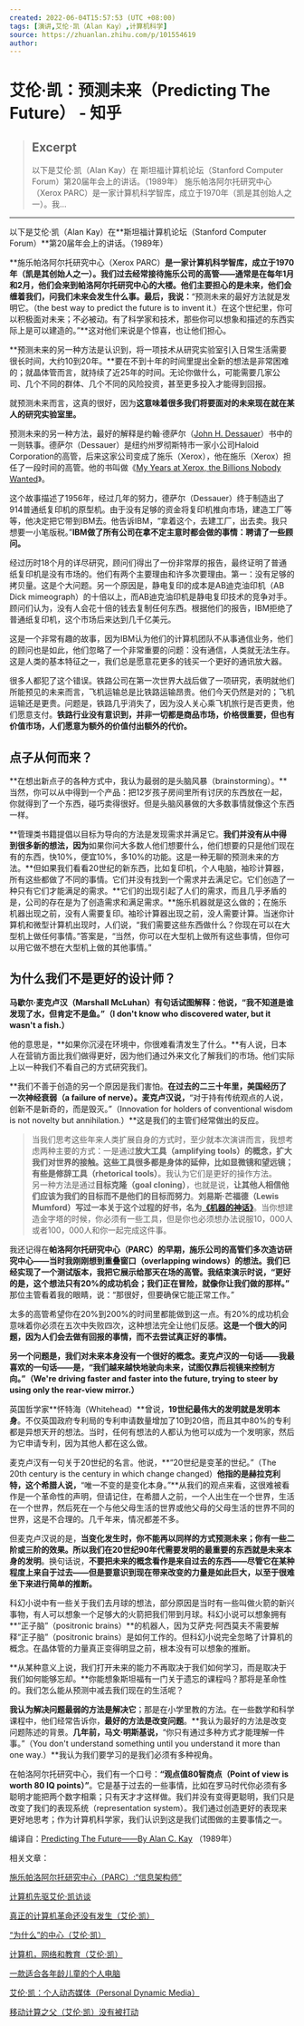 ```yaml
---
created: 2022-06-04T15:57:53 (UTC +08:00)
tags: [演讲,艾伦·凯（Alan Kay）,计算机科学]
source: https://zhuanlan.zhihu.com/p/101554619
author: 
---
```


# 艾伦·凯：预测未来（Predicting The Future） - 知乎

> ## Excerpt
> 以下是艾伦·凯（Alan Kay）在 斯坦福计算机论坛（Stanford Computer Forum）第20届年会上的讲话。（1989年） 施乐帕洛阿尔托研究中心（Xerox PARC）是一家计算机科学智库，成立于1970年（凯是其创始人之一）。我…

---
以下是艾伦·凯（Alan Kay）在**斯坦福计算机论坛（Stanford Computer Forum）**第20届年会上的讲话。（1989年）

**施乐帕洛阿尔托研究中心（Xerox PARC）**是一家计算机科学智库，成立于1970年（凯是其创始人之一）。我们过去经常接待施乐公司的高管——通常是在每年1月和2月，他们会来到帕洛阿尔托研究中心的大楼。他们主要担心的是未来，他们会缠着我们，问我们未来会发生什么事。最后，我说：**“预测未来的最好方法就是发明它。（the best way to predict the future is to invent it.）在这个世纪里，你可以积极面对未来；不必被动。有了科学家和技术，那些你可以想象和描述的东西实际上是可以建造的。”**这对他们来说是个惊喜，也让他们担心。

**预测未来的另一种方法是认识到，将一项技术从研究实验室引入日常生活需要很长时间，大约10到20年。**要在不到十年的时间里提出全新的想法是非常困难的；就晶体管而言，就持续了近25年的时间。无论你做什么，可能需要几家公司、几个不同的群体、几个不同的风险投资，甚至更多投入才能得到回报。

就预测未来而言，这真的很好，因为**这意味着很多我们将要面对的未来现在就在某人的研究实验室里。**

预测未来的另一种方法，最好的解释是约翰·德萨尔（[John H. Dessauer](https://link.zhihu.com/?target=https%3A//en.wikipedia.org/wiki/John_H._Dessauer)）书中的一则轶事。德萨尔（Dessauer）是纽约州罗彻斯特市一家小公司Haloid Corporation的高管，后来这家公司变成了施乐（Xerox），他在施乐（Xerox）担任了一段时间的高管。他的书叫做《[My Years at Xerox, the Billions Nobody Wanted](https://link.zhihu.com/?target=https%3A//www.amazon.com/My-Years-Xerox-Billions-Nobody/dp/0532171292)》。

这个故事描述了1956年，经过几年的努力，德萨尔（Dessauer）终于制造出了914普通纸复印机的原型机。由于没有足够的资金将复印机推向市场，建造工厂等等，他决定把它带到IBM去。他告诉IBM，“拿着这个，去建工厂，出去卖。我只想要一小笔版税。”**IBM做了所有公司在拿不定主意时都会做的事情：聘请了一些顾问。**

经过历时18个月的详尽研究，顾问们得出了一份非常厚的报告，最终证明了普通纸复印机是没有市场的。他们有两个主要理由和许多次要理由。第一：没有足够的拷贝量。这是个大问题。另一个原因是，静电复印的成本是AB迪克油印机（AB Dick mimeograph）的十倍以上，而AB迪克油印机是静电复印技术的竞争对手。顾问们认为，没有人会花十倍的钱去复制任何东西。根据他们的报告，IBM拒绝了普通纸复印机，这个市场后来达到几千亿美元。

这是一个非常有趣的故事，因为IBM认为他们的计算机团队不从事通信业务，他们的顾问也是如此，他们忽略了一个非常重要的问题：没有通信，人类就无法生存。这是人类的基本特征之一，我们总是愿意花更多的钱买一个更好的通讯放大器。

很多人都犯了这个错误。铁路公司在第一次世界大战后做了一项研究，表明就他们所能预见的未来而言，飞机运输总是比铁路运输昂贵。他们今天仍然是对的；飞机运输还是更贵。问题是，铁路几乎消失了，因为没人关心乘飞机旅行是否更贵，他们愿意支付。**铁路行业没有意识到，并非一切都是商品市场，价格很重要，但也有价值市场，人们愿意为额外的价值付出额外的代价。**

## **点子从何而来？**

**在想出新点子的各种方式中，我认为最弱的是头脑风暴（brainstorming）。**当然，你可以从中得到一个产品：把12岁孩子房间里所有讨厌的东西放在一起，你就得到了一个东西，碰巧卖得很好。但是头脑风暴做的大多数事情就像这个东西一样。

**管理类书籍提倡以目标为导向的方法是发现需求并满足它。**我们并没有从中得到很多新的想法，因为**如果你问大多数人他们想要什么，他们想要的只是他们现在有的东西，快10%，便宜10%，多10%的功能。这是一种无聊的预测未来的方法。**但如果我们看看20世纪的新东西，比如复印机，个人电脑，袖珍计算器，所有这些都做了不同的事情。它们并没有找到一个需求并去满足它。它们创造了一种只有它们才能满足的需求。**它们的出现引起了人们的需求，而且几乎矛盾的是，公司的存在是为了创造需求和满足需求。**施乐机器就是这么做的；在施乐机器出现之前，没有人需要复印。袖珍计算器出现之前，没人需要计算。当迷你计算机和微型计算机出现时，人们说，“我们需要这些东西做什么？你现在可以在大型机上做任何事情。”答案是，“当然，你可以在大型机上做所有这些事情，但你可以用它做不想在大型机上做的其他事情。”

## **为什么我们不是更好的设计师？**

**马歇尔·麦克卢汉（Marshall McLuhan）**有句话试图解释：他说，**“我不知道是谁发现了水，但肯定不是鱼。”（I don't know who discovered water, but it wasn't a fish.）**

他的意思是，**如果你沉浸在环境中，你很难看清发生了什么。**有人说，日本人在营销方面比我们做得更好，因为他们通过外来文化了解我们的市场。他们实际上以一种我们不看自己的方式研究我们。

**我们不善于创造的另一个原因是我们害怕。**在过去的二三十年里，美国经历了一次神经衰弱（a failure of nerve）。麦克卢汉说，**“对于持有传统观点的人说，创新不是新奇的，而是毁灭。”（Innovation for holders of conventional wisdom is not novelty but annihilation.）**这是我们的主管们经常做出的反应。

> 当我们思考这些年来人类扩展自身的方式时，至少就本次演讲而言，我想考虑两种主要的方式：一是通过**放大工具（amplifying tools）**的概念，扩大我们对世界的接触。这些工具很多都是身体的延伸，比如显微镜和望远镜；有些是**修辞工具（rhetorical tools）**。我认为它们是更好的操作方法。  
> 另一种方法是通过**目标克隆（goal cloning）**，也就是说，**让其他人相信他们应该为我们的目标而不是他们的目标而努力**。**刘易斯·芒福德（Lewis Mumford）**写过一本关于这个过程的好书，名为**[《机器的神话》](https://link.zhihu.com/?target=https%3A//book.douban.com/subject/26855319/)**。当你想建造金字塔的时候，你必须有一些工具，但是你也必须想办法说服10，000人或者100，000人和你一起完成这件事。

我还记得在**帕洛阿尔托研究中心（PARC）**的早期，施乐公司的高管们多次造访研究中心——当时我刚刚想到重叠窗口（overlapping windows）的想法。我们已经实现了一个测试版本，我把它展示给那天在场的高管。我结束演示时说，**“更好的是，这个想法只有20%的成功机会；我们正在冒险，就像你让我们做的那样。”** 那位主管看着我的眼睛，说：“那很好，但要确保它能正常工作。”

太多的高管希望你在20%到200%的时间里都能做到这一点。有20%的成功机会意味着你必须在五次中失败四次，这种想法完全让他们反感。**这是一个很大的问题，因为人们会去做有回报的事情，而不去尝试真正好的事情。**

**另一个问题是，我们对未来本身没有一个很好的概念。**麦克卢汉的一句话——我最喜欢的一句话——是，**“我们越来越快地驶向未来，试图仅靠后视镜来控制方向。”（We're driving faster and faster into the future, trying to steer by using only the rear-view mirror.）**

英国哲学家**怀特海（Whitehead）**曾说，**19世纪最伟大的发明就是发明本身**。不仅英国政府专利局的专利申请数量增加了10到20倍，而且其中80%的专利都是异想天开的想法。当时，任何有想法的人都认为他可以成为一个发明家，然后为它申请专利，因为其他人都在这么做。

麦克卢汉有一句关于20世纪的名言。他说，**“20世纪是变革的世纪。”（The 20th century is the century in which change changed）**他指的是赫拉克利特，这个希腊人说，**“唯一不变的是变化本身。”**从我们的观点来看，这很难被看作是一个革命性的声明，但请记住，在希腊人之前，一个人出生在一个世界，生活在一个世界，然后死在一个与他父母生活的世界或他父母的父母生活的世界不同的世界，这是不合理的。几千年来，情况都差不多。

但麦克卢汉说的是，**当变化发生时，你不能再以同样的方式预测未来；你有一些二阶或三阶的效果。**所以我们在20世纪90年代需要发明的最重要的东西就是**未来本身的发明**。换句话说，**不要把未来的概念看作是来自过去的东西——尽管它在某种程度上来自于过去——但是要意识到现在带来改变的力量是如此巨大，以至于很难坐下来进行简单的推断。**

科幻小说中有一些关于我们去月球的想法，部分原因是当时有一些叫做火箭的新兴事物，有人可以想象一个足够大的火箭把我们带到月球。科幻小说可以想象拥有**“正子脑”（positronic brains）**的机器人，因为艾萨克·阿西莫夫不需要解释“正子脑”（positronic brains）是如何工作的。但科幻小说完全忽略了计算机的概念。在晶体管的力量真正变得明显之前，根本没有可以想象的推断。

**从某种意义上说，我们打开未来的能力不再取决于我们如何学习，而是取决于我们如何能够忘却。**你能想象斯坦福有一门关于遗忘的课程吗？那将是革命性的。我们怎么能从预测中减去我们现在的生活呢？

**我认为解决问题最弱的方法是解决它**；那是在小学里教的方法。在一些数学和科学课程中，他们经常告诉你，**最好的方法是改变问题**。**我认为最好的方法是改变问题陈述的背景。**几年前，马文·明斯基说，**“你只有通过多种方式才能理解一件事。”（You don't understand something until you understand it more than one way.）**我认为我们要学习的是我们必须有多种视角。

在帕洛阿尔托研究中心，我们有一个口号：**“观点值80智商点（Point of view is worth 80 IQ points）”**。它是基于过去的一些事情，比如在罗马时代你必须有多聪明才能把两个数字相乘；只有天才才这样做。我们并没有变得更聪明，我们只是改变了我们的表现系统（representation system）。我们通过创造更好的表现来更好地思考；作为计算机科学家，我们认识到这是我们试图做的主要事情之一。

编译自：[Predicting The Future——By Alan C. Kay](https://link.zhihu.com/?target=http%3A//www.ecotopia.com/webpress/futures.htm) （1989年）

相关文章：

[施乐帕洛阿尔托研究中心（PARC）:“信息架构师”](https://zhuanlan.zhihu.com/p/46445499)

[计算机先驱艾伦·凯访谈](https://zhuanlan.zhihu.com/p/50212661)

[真正的计算机革命还没有发生（艾伦·凯）](https://zhuanlan.zhihu.com/p/56925316)

[“为什么”的中心（艾伦·凯）](https://zhuanlan.zhihu.com/p/53299323)

[计算机，网络和教育（艾伦·凯）](https://zhuanlan.zhihu.com/p/52053453)

[一款适合各年龄儿童的个人电脑](https://zhuanlan.zhihu.com/p/44658507)

[艾伦·凯：个人动态媒体（Personal Dynamic Media）](https://zhuanlan.zhihu.com/p/95075816)

[移动计算之父（艾伦·凯）没有被打动](https://zhuanlan.zhihu.com/p/69249177)

